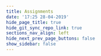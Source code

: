 ```yaml
---
title: Assignments
date: '17:25 28-04-2019'
hide_page_title: true
hide_git_sync_repo_link: true
sections_nav_align: left
hide_next_prev_page_buttons: false
show_sidebar: false
---
```


